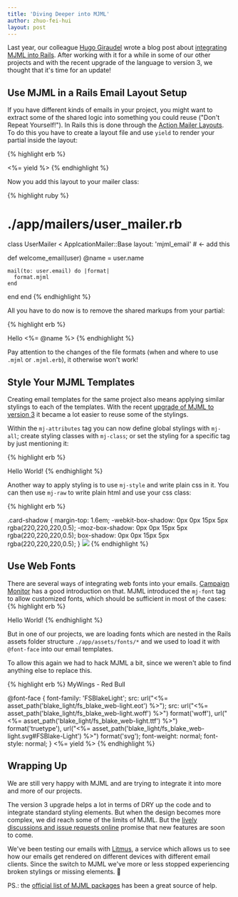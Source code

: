 ```yaml
---
title: 'Diving Deeper into MJML'
author: zhuo-fei-hui
layout: post
--- 
```


Last year, our colleague [Hugo Giraudel](http://hugogiraudel.com/) wrote a blog post about [integrating MJML into Rails](http://dev.edenspiekermann.com/2016/06/02/using-mjml-in-rails/). After working with it for a while in some of our other projects and with the recent upgrade of the language to version 3, we thought that it's time for an update!

## Use MJML in a Rails Email Layout Setup

If you have different kinds of emails in your project, you might want to extract some of the shared logic into something you could reuse ("Don't Repeat Yourself!"). In Rails this is done through the [Action Mailer Layouts](http://guides.rubyonrails.org/action_mailer_basics.html#action-mailer-layouts). To do this you have to create a layout file and use `yield` to render your partial inside the layout: 

{% highlight erb %}
<!--  ./app/views/layouts/mjml_email.mjml -->
<mjml>
  <mj-body>
    <mj-container>
      <%= yield %>
    </mj-container>
  </mj-body>
</mjml>
{% endhighlight %}

Now you add this layout to your mailer class:

{% highlight ruby %}
# ./app/mailers/user_mailer.rb
class UserMailer < ApplcationMailer::Base
  layout: 'mjml_email' # <- add this 
  
  def welcome_email(user)
    @name = user.name 
    
    mail(to: user.email) do |format|
      format.mjml 
    end
  end
end
{% endhighlight %}

All you have to do now is to remove the shared markups from your partial: 

{% highlight erb %}
<!--  ./app/views/user_mailer/welcome_email.mjml.erb -->
<mj-section>
  <mj-column>
    <mj-text> Hello <%= @name %></mj-text>
  </mj-column>
</mj-section>
{% endhighlight %}

Pay attention to the changes of the file formats (when and where to use `.mjml` or `.mjml.erb`), it otherwise won't work! 

## Style Your MJML Templates

Creating email templates for the same project also means applying similar stylings to each of the templates. With the recent [upgrade of MJML to version 3](https://medium.com/mjml-making-responsive-email-easy/mjml-reaches-another-level-with-the-release-of-v3-945d0d988d97#.8fzdlb430) it became a lot easier to reuse some of the stylings. 

Within the `mj-attributes` tag you can now define global stylings with `mj-all`; create styling classes with `mj-class`; or set the styling for a specific tag by just mentioning it: 

{% highlight erb %}
<!--  ./app/views/layouts/mjml_email.mjml -->
<mjml>
  <mj-head>
    <mj-attributes>
      <mj-all font-family="Arial" align="center"/>
      <mj-class name="big" font-size="42px" />
      <mj-section background-color="#ffff00"/>
    <mj-attributes>
  </mj-head>
  
  <mj-body>
    <mj-container>
      <mj-section>
        <mj-text mj-class="big"> 
          <!-- This text will appear 
                * centered
                * in Arial 
                * with a font-size of 42px
                * on a bright yellow background 
                * 😎 
          -->
          Hello World! 
        </mj-text>
      </mj-section>
    </mj-container>
  </mj-body>
</mjml>
{% endhighlight %}

Another way to apply styling is to use `mj-style` and write plain css in it. You can then use `mj-raw` to write plain html and use your css class: 

{% highlight erb %}
<!--  ./app/views/layouts/mjml_email.mjml -->
<mjml>
  <mj-head>
    <mj-style>
      .card-shadow {
        margin-top: 1.6em;
        -webkit-box-shadow: 0px 0px 15px 5px rgba(220,220,220,0.5);
        -moz-box-shadow: 0px 0px 15px 5px rgba(220,220,220,0.5);
        box-shadow: 0px 0px 15px 5px rgba(220,220,220,0.5);
      }
    </mj-style>
  </mj-head>
  
  <mj-body>
    <mj-container>
      <mj-section>
        <mj-raw> 
          <!-- This adds some box-shadow to the image -->
          <img class="card-shadow" src="http://example.com/image.jpg"/> 
        </mj-raw>
      </mj-section>
    </mj-container>
  </mj-body>
</mjml>
{% endhighlight %}

## Use Web Fonts 

There are several ways of integrating web fonts into your emails. [Campaign Monitor](https://www.campaignmonitor.com/resources/guides/web-fonts-in-email/) has a good introduction on that. MJML introduced the `mj-font` tag to allow customized fonts, which should be sufficient in most of the cases:
{% highlight erb %}
<mjml>
  <mj-head>
    <mj-font name="Oswald" href="https://fonts.googleapis.com/css?family=Oswald" />
  </mj-head>
  
  <mj-body>
    <mj-container>
      <mj-section>
        <mj-column>
          <mj-text font-family="Oswald, Arial">
            Hello World!
          </mj-text>
        </mj-column>
      </mj-section>
    </mj-container>
  </mj-body>
</mjml>
{% endhighlight %}

But in one of our projects, we are loading fonts which are nested in the Rails assets folder structure `./app/assets/fonts/*` and we used to load it with `@font-face` into our email templates. 

To allow this again we had to hack MJML a bit, since we weren't able to find anything else to replace this. 

{% highlight erb %}
<mjml>
  <mj-head>
    <mj-title>MyWings - Red Bull</mj-title>
    <!-- mj-font gets converted into @import -->
    <mj-font name="Oswald" href="https://fonts.googleapis.com/css?family=Oswald" />
    <mj-attributes>
      <!-- This sets the global font of template to FSBlakeLight and adds some fallbacks. -->
      <mj-all font-family="FSBlakeLight, Oswald, Arial"/>
    </mj-attributes>
  </mj-head>
  
  <mj-body>
    <mj-container>
      <mj-raw>
        <!-- 
          This is a bit of a hack! 
          mj-raw only works within the mj-container tag. 
        -->
          @font-face {
            font-family: 'FSBlakeLight';
            src: url("<%= asset_path('blake_light/fs_blake_web-light.eot') %>");
            src: url("<%= asset_path('blake_light/fs_blake_web-light.woff') %>") format('woff'), 
                 url("<%= asset_path('blake_light/fs_blake_web-light.ttf') %>") format('truetype'), 
                 url("<%= asset_path('blake_light/fs_blake_web-light.svg#FSBlake-Light') %>") format('svg');
            font-weight: normal;
            font-style: normal;
          }
        </style>
      </mj-raw>
      <%= yield %>
    </mj-container>
  </mj-body>
</mjml>
{% endhighlight %}

## Wrapping Up

We are still very happy with MJML and are trying to integrate it into more and more of our projects. 

The version 3 upgrade helps a lot in terms of DRY up the code and to integrate standard styling elements. But when the design becomes more complex, we did reach some of the limits of MJML. But the [lively discussions and issue requests online](https://github.com/mjmlio/mjml) promise that new features are soon to come. 

We've been testing our emails with [Litmus](https://litmus.com/), a service which allows us to see how our emails get rendered on different devices with different email clients. Since the switch to MJML we've more or less stopped experiencing broken stylings or missing elements. 🤘

PS.: the [official list of MJML packages](https://github.com/mjmlio/mjml/tree/master/packages) has been a great source of help. 